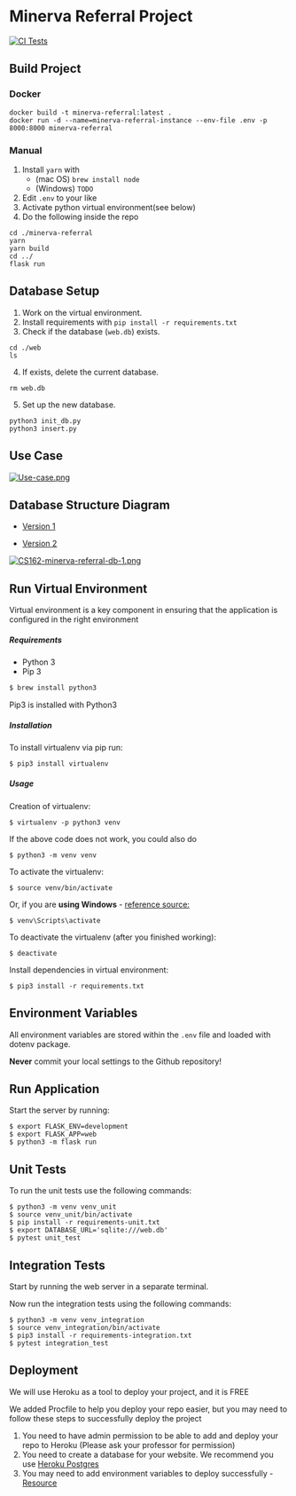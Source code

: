 # Minerva Referral Project

[![CI Tests](https://github.com/minerva-schools/cs162-minerva-referral/actions/workflows/ci.yaml/badge.svg)](https://github.com/minerva-schools/cs162-minerva-referral/actions/workflows/ci.yaml)

## Build Project

### Docker
```
docker build -t minerva-referral:latest .
docker run -d --name=minerva-referral-instance --env-file .env -p 8000:8000 minerva-referral
```

### Manual
1. Install `yarn` with 
    - (mac OS)  ```brew install node```
    - (Windows) ```TODO```
2. Edit `.env` to your like
3. Activate python virtual environment(see below)
4. Do the following inside the repo

```
cd ./minerva-referral
yarn
yarn build
cd ../
flask run
```

## Database Setup

1. Work on the virtual environment.
2. Install requirements with ```pip install -r requirements.txt```
3. Check if the database (```web.db```) exists. 
```
cd ./web
ls
```
4. If exists, delete the current database.
```
rm web.db
```
5. Set up the new database.
```
python3 init_db.py
python3 insert.py
```

## Use Case

[![Use-case.png](https://i.postimg.cc/yY9ZMF41/Use-case.png)](https://postimg.cc/XpjqFBYm)

## Database Structure Diagram

- [Version 1](https://dbdiagram.io/d/60481ac4fcdcb6230b23607)


- [Version 2](https://dbdiagram.io/d/604a2dd0fcdcb6230b23b0cf)

[![CS162-minerva-referral-db-1.png](https://i.postimg.cc/mDK9vCW5/CS162-minerva-referral-db-1.png)](https://postimg.cc/JDctJynN)

## Run Virtual Environment

Virtual environment is a key component in ensuring that the application is configured in the right environment

##### Requirements
* Python 3
* Pip 3

```bash
$ brew install python3
```

Pip3 is installed with Python3

##### Installation
To install virtualenv via pip run:
```bash
$ pip3 install virtualenv
```

##### Usage
Creation of virtualenv:

    $ virtualenv -p python3 venv

If the above code does not work, you could also do

    $ python3 -m venv venv

To activate the virtualenv:

    $ source venv/bin/activate

Or, if you are **using Windows** - [reference source:](https://stackoverflow.com/questions/8921188/issue-with-virtualenv-cannot-activate)

    $ venv\Scripts\activate

To deactivate the virtualenv (after you finished working):

    $ deactivate

Install dependencies in virtual environment:

    $ pip3 install -r requirements.txt

## Environment Variables

All environment variables are stored within the `.env` file and loaded with dotenv package.

**Never** commit your local settings to the Github repository!

## Run Application

Start the server by running:

    $ export FLASK_ENV=development
    $ export FLASK_APP=web
    $ python3 -m flask run

## Unit Tests
To run the unit tests use the following commands:

    $ python3 -m venv venv_unit
    $ source venv_unit/bin/activate
    $ pip install -r requirements-unit.txt
    $ export DATABASE_URL='sqlite:///web.db'
    $ pytest unit_test

## Integration Tests
Start by running the web server in a separate terminal.

Now run the integration tests using the following commands:

    $ python3 -m venv venv_integration
    $ source venv_integration/bin/activate
    $ pip3 install -r requirements-integration.txt
    $ pytest integration_test

## Deployment
We will use Heroku as a tool to deploy your project, and it is FREE

We added Procfile to help you deploy your repo easier, 
but you may need to follow these steps to successfully deploy the project

1. You need to have admin permission to be able to add and deploy your repo to Heroku 
(Please ask your professor for permission)
2. You need to create a database for your website. 
We recommend you use [Heroku Postgres](https://dev.to/prisma/how-to-setup-a-free-postgresql-database-on-heroku-1dc1)
3. You may need to add environment variables to deploy successfully - [Resource](https://devcenter.heroku.com/articles/config-vars#using-the-heroku-dashboard)

